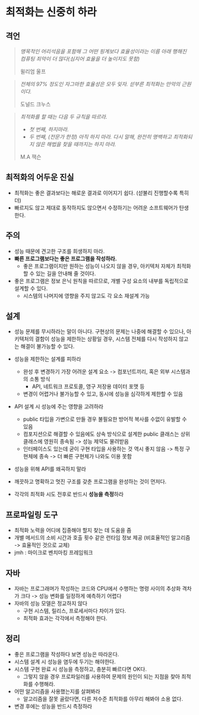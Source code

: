 # 최적화는 신중히 하라 
## 격언 
> _맹목적인 어리석음을 포함해 그 어떤 핑계보다 효율성이라는 이름 아래 행해진 컴퓨팅 죄악이 더 많다(심지어 효율을 더 높이지도 못함)_  
> 
> 윌리엄 울프

> _전체의 97% 정도인 자그마한 효율성은 모두 잊자. 섣부른 최적화는 만악의 근원이다._
>
> 도널드 크누스

> _최적화를 할 때는 다음 두 규칙을 따르라._
> - _첫 번째, 하지마라._
> - _두 번째, (전문가 한정) 아직 하지 마라. 다시 말해, 완전히 명백하고 최적화되지 않은 해법을 찾을 때까지는 하지 마라._ 
> 
> M.A 잭슨

## 최적화의 어두운 진실 
- 최적화는 좋은 결과보다는 해로운 결과로 이어지기 쉽다. (섣불리 진행할수록 특히 더)
- 빠르지도 않고 제대로 동작하지도 않으면서 수정하기는 어려운 소프트웨어가 탄생한다.

## 주의
- 성능 때문에 견고한 구조를 희생하지 마라.
- **빠른 프로그램보다는 좋은 프로그램을 작성하라.**
  - 좋은 프로그램이지만 원하는 성능이 나오지 않을 경우, 아키텍처 자체가 최적화할 수 있는 길을 안내해 줄 것이다.
- 좋은 프로그램은 정보 은닉 원칙을 따르므로, 개별 구성 요소의 내부를 독립적으로 설계할 수 있다. 
  - 시스템의 나머지에 영향을 주지 않고도 각 요소 재설계 가능


## 설계
- 성능 문제를 무시하라는 말이 아니다. 구현상의 문제는 나중에 해결할 수 있으나, 아키텍처의 결함이 성능을 제한하는 상황일 경우, 시스템 전체를 다시 작성하지 않고는 해결이 불가능할 수 있다.
- 성능을 제한하는 설계를 피하라 
  - 완성 후 변경하기 가장 어려운 설계 요소 -> 컴포넌트끼리, 혹은 외부 시스템과의 소통 방식 
    - API, 네트워크 프로토콜, 영구 저장용 데이터 포맷 등 
  - 변경이 어렵거나 불가능할 수 있고, 동시에 성능을 심각하게 제한할 수 있음 
- API 설계 시 성능에 주는 영향을 고려하라 
  - public 타입을 가변으로 만들 경우 불필요한 방어적 복사를 수없이 유발할 수 있음 
  - 컴포지션으로 해결할 수 있음에도 상속 방식으로 설계한 public 클래스는 상위 클래스에 영원히 종속됨 -> 성능 제약도 물려받음 
  - 인터페이스도 있는데 굳이 구현 타입을 사용하는 것 역시 좋지 않음 -> 특정 구현체에 종속 -> 더 빠른 구현체가 나와도 이용 못함 

- 성능을 위해 API를 왜곡하지 말라 
- 깨끗하고 명확하고 멋진 구조를 갖춘 프로그램을 완성하는 것이 먼저다. 
- 각각의 최적화 시도 전후로 반드시 **성능을 측정**하라


## 프로파일링 도구 
- 최적화 노력을 어디에 집중해야 할지 찾는 데 도움을 줌 
- 개별 메서드의 소비 시간과 호출 횟수 같은 런타임 정보 제공 (비효율적인 알고리즘 -> 효율적인 것으로 교체)
- jmh : 마이크로 벤치마킹 프레임워크

## 자바 
- 자바는 프로그래머가 작성하는 코드와 CPU에서 수행하는 명령 사이의 추상화 격차가 크다 -> 성능 변화를 일정하게 예측하기 어렵다 
- 자바의 성능 모델은 정교하지 않다
  - 구현 시스템, 릴리스, 프로세서마다 차이가 있다.
  - 최적화 효과는 각각에서 측정해야 한다. 


## 정리 
- 좋은 프로그램을 작성하다 보면 성능은 따라온다.
- 시스템 설계 시 성능을 염두에 두기는 해야한다. 
- 시스템 구현 완료 시 성능을 측정하고, 충분히 빠르다면 OK다.
  - 그렇지 않을 경우 프로파일러를 사용하여 문제의 원인이 되는 지점을 찾아 최적화를 수행해라. 
- 어떤 알고리즘을 사용했는지를 살펴봐라
  - 알고리즘을 잘못 골랐다면, 다른 저수준 최적화를 아무리 해봐야 소용 없다. 
- 변경 후에는 성능을 반드시 측정하라 